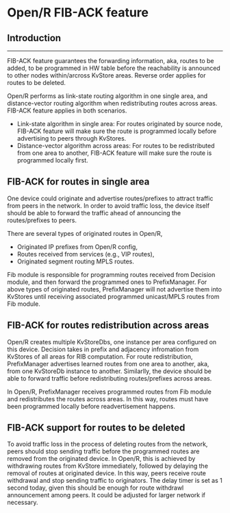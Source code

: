 # Open/R FIB-ACK feature

## Introduction

---

FIB-ACK feature guarantees the forwarding information, aka, routes to be added,
to be programmed in HW table before the reachability is announced to other nodes
within/arcross KvStore areas. Reverse order applies for routes to be deleted.

Open/R performs as link-state routing algorithm in one single area, and
distance-vector routing algorithm when redistributing routes across areas.
FIB-ACK feature applies in both scenarios.

- Link-state algorithm in single area: For routes originated by source node,
  FIB-ACK feature will make sure the route is programmed locally before
  advertising to peers through KvStores.
- Distance-vector algorithm across areas: For routes to be redistributed from
  one area to another, FIB-ACK feature will make sure the route is programmed
  locally first.

## FIB-ACK for routes in single area

One device could originate and advertise routes/prefixes to attract traffic from
peers in the network. In order to avoid traffic loss, the device itself should
be able to forward the traffic ahead of announcing the routes/prefixes to peers.

There are several types of originated routes in Open/R,

- Originated IP prefixes from Open/R config,
- Routes received from services (e.g., VIP routes),
- Originated segment routing MPLS routes.

Fib module is responsible for programming routes received from Decision module,
and then forward the programmed ones to PrefixManager. For above types of
originated routes, PrefixManager will not advertise them into KvStores until
receiving associated programmed unicast/MPLS routes from Fib module.

## FIB-ACK for routes redistribution across areas

Open/R creates multiple KvStoreDbs, one instance per area configured on this
device. Decision takes in prefix and adjacency infromation from KvStores of all
areas for RIB computation. For route redistribution, PrefixManager advertises
learned routes from one area to another, aka, from one KvStoreDb instance to
another. Similarlly, the device should be able to forward traffic before
redistributing routes/prefixes across areas.

In Open/R, PrefixManager receives programmed routes from Fib module and
redistributes the routes across areas. In this way, routes must have been
programmed locally before readvertisement happens.

## FIB-ACK support for routes to be deleted

To avoid traffic loss in the process of deleting routes from the network, peers
should stop sending traffic before the programmed routes are removed from the
originated device. In Open/R, this is achieved by withdrawing routes from
KvStore immediately, followed by delaying the removal of routes at originated
device. In this way, peers receive route withdrawal and stop sending traffic to
originators. The delay timer is set as 1 second today, given this should be
enough for route withdrawl announcement among peers. It could be adjusted for
larger network if necessary.
